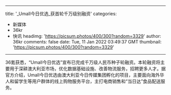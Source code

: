 
---
title: '_Umall今日优选_获首轮千万级别融资'
categories: 
 - 新媒体
 - 36kr
 - 快讯
headimg: 'https://picsum.photos/400/300?random=3329'
author: 36kr
comments: false
date: Tue, 11 Jan 2022 03:49:37 GMT
thumbnail: 'https://picsum.photos/400/300?random=3329'
---

<div>   
36氪获悉，“Umall今日优选”宣布已完成千万级人民币种子轮融资。本轮融资将主要用于深耕澳大利亚市场，优化数据基础设施、改善物流服务，招聘更多人才。据官方介绍，Umall今日优选由澳大利亚今日传媒集团孵化的项目，主要面向海外华人和留学生等用户群体的线上购物服务平台，主打电商销售和“当日达”食品配送服务。  
</div>
            